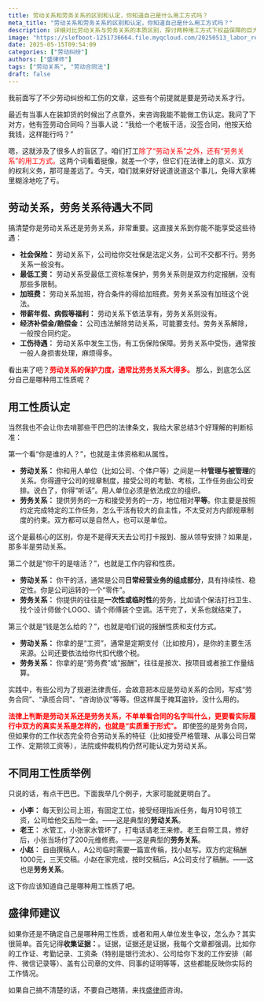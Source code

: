 ```yaml
---
title: 劳动关系和劳务关系的区别和认定，你知道自己是什么用工方式吗？
meta_title: "劳动关系和劳务关系的区别和认定，你知道自己是什么用工方式吗？"
description: 详细对比劳动关系与劳务关系的本质区别，探讨两种用工方式下权益保障的巨大差异。从主体从属性、工作内容性质到报酬支付方式，全面解析如何准确判断自己的真实用工性质。深入剖析社保、最低工资、加班费、带薪假期、经济补偿和工伤认定等关键待遇区别，并通过典型案例展示实际应用。掌握"实质重于形式"的法律原则，有效应对企业规避责任的常见手段，保护自身合法权益。
image: "https://slefboot-1251736664.file.myqcloud.com/20250513_labor_relations_contracts.webp"
date: 2025-05-15T09:54:09
categories: ["劳动纠纷"]
authors: ["盛律师"]
tags: ["劳动关系", "劳动合同法"]
draft: false
---
```


我前面写了不少劳动纠纷和工伤的文章，这些有个前提就是要是劳动关系才行。

最近有当事人在装卸货的时候出了点意外，来咨询我能不能做工伤认定。我问了下对方，他有签劳动合同吗？当事人说：“我给一个老板干活，没签合同，他按天给我钱，这样能行吗？”

嗯，这就涉及了很多人的盲区了。咱们打工<span style="color: red;">除了“劳动关系”之外，还有“劳务关系”的用工方式。</span>这两个词看着挺像，就差一个字，但它们在法律上的意义、双方的权利义务，那可是差远了。今天，咱们就来好好说道说道这个事儿，免得大家稀里糊涂地吃了亏。

## 劳动关系，劳务关系待遇大不同

搞清楚你是劳动关系还是劳务关系，非常重要。这直接关系到你能不能享受这些待遇：

* **社会保险：** 劳动关系下，公司给你交社保是法定义务，公司不交都不行。劳务关系一般没有。
* **最低工资：** 劳动关系受最低工资标准保护，劳务关系则是双方约定报酬，没有那些多限制。
* **加班费：** 劳动关系加班，符合条件的得给加班费。劳务关系没有加班这个说法。
* **带薪年假、病假等福利：** 劳动关系下依法享有，劳务关系则没有。
* **经济补偿金/赔偿金：** 公司违法解除劳动关系，可能要支付。劳务关系解除，一般按合同约定。
* **工伤待遇：** 劳动关系中发生工伤，有工伤保险保障。劳务关系中受伤，通常按一般人身损害处理，麻烦得多。

看出来了吧？**<span style="color: red;">劳动关系的保护力度，通常比劳务关系大得多。</span>** 那么，到底怎么区分自己是哪种用工性质呢？

## 用工性质认定

当然我也不会让你去啃那些干巴巴的法律条文，我给大家总结3个好理解的判断标准：

第一个看“你是谁的人？”，也就是主体资格和从属性。

* **劳动关系：** 你和用人单位（比如公司、个体户等）之间是一种**管理与被管理**的关系。你得遵守公司的规章制度，接受公司的考勤、考核，工作任务由公司安排。说白了，你得“听话”。用人单位必须是依法成立的组织。
* **劳务关系：** 提供劳务的一方和接受劳务的一方，地位相对**平等**。你主要是按照约定完成特定的工作任务，怎么干活有较大的自主性，不太受对方内部规章制度的约束。双方都可以是自然人，也可以是单位。

这个是最核心的区别，你是不是得天天去公司打卡报到、服从领导安排？如果是，那多半是劳动关系。

第二个就是“你干的是啥活？”，也就是工作内容和性质。

* **劳动关系：** 你干的活，通常是公司**日常经营业务的组成部分**，具有持续性、稳定性。你是公司运转的一个“零件”。
* **劳务关系：** 你提供的往往是**一次性或临时性**的劳务，比如请个保洁打扫卫生、找个设计师做个LOGO、请个师傅装个空调。活干完了，关系也就结束了。

第三个就是“钱是怎么给的？”，也就是咱们说的报酬性质和支付方式。

* **劳动关系：** 你拿的是“工资”，通常是定期支付（比如按月），是你的主要生活来源。公司还要依法给你代扣代缴个税。
* **劳务关系：** 你拿的是“劳务费”或“报酬”，往往是按次、按项目或者按工作量结算。

实践中，有些公司为了规避法律责任，会故意把本应是劳动关系的合同，写成“劳务合同”、“承揽合同”、“咨询协议”等等。但这样属于掩耳盗铃，没什么用的。

**<span style="color: red;">法律上判断是劳动关系还是劳务关系，不单单看合同的名字叫什么，更要看实际履行中双方的真实关系是怎样的，也就是“实质重于形式”。</span>** 即使签的是劳务合同，但如果你的工作状态完全符合劳动关系的特征（比如接受严格管理、从事公司日常工作、定期领工资等），法院或仲裁机构仍然可能认定为劳动关系。

## 不同用工性质举例

只说的话，有点干巴巴。下面我举几个例子，大家可能就更明白了。

* **小李：** 每天到公司上班，有固定工位，接受经理指派任务，每月10号领工资，公司给他交五险一金。——这是典型的**劳动关系**。
* **老王：** 水管工，小张家水管坏了，打电话请老王来修。老王自带工具，修好后，小张当场付了200元维修费。——这是典型的**劳务关系**。
* **小赵：** 自由撰稿人，A公司临时需要一篇宣传稿，找小赵写。双方约定稿酬1000元，三天交稿。小赵在家完成，按时交稿后，A公司支付了稿酬。——这也是**劳务关系**。

这下你应该知道自己是哪种用工性质了吧。

## 盛律师建议

如果你还是不确定自己是哪种用工性质，或者和用人单位发生争议，怎么办？其实很简单。首先记得**收集证据：**。证据，证据还是证据，我每个文章都强调。比如你的工作证、考勤记录、工资条（特别是银行流水）、公司给你下发的工作安排（邮件、微信记录等）、盖有公司章的文件、同事的证明等等，这些都能反映你实际的工作情况。

如果自己搞不清楚的话，不要自己瞎猜，来找[盛律师](https://www.shenglvshi.cn/contact)咨询。